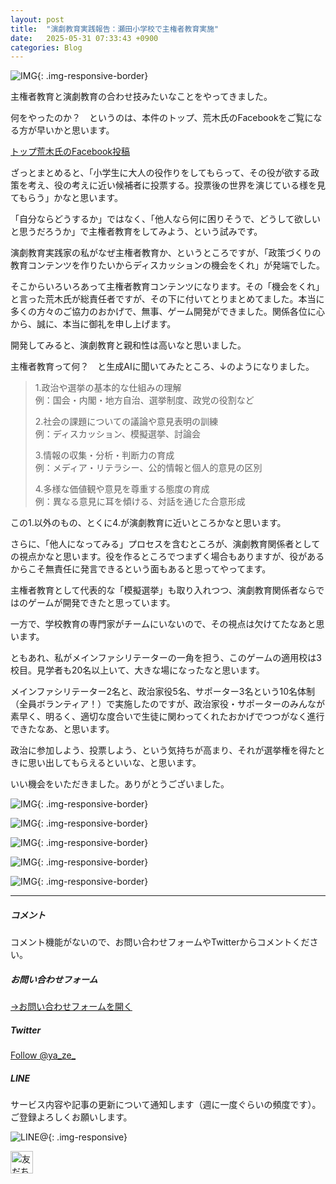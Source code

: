 ```yaml
---
layout: post
title:  "演劇教育実践報告：瀬田小学校で主権者教育実施"
date:   2025-05-31 07:33:43 +0900
categories: Blog
---
```


![IMG]({{site.baseurl}}/img/2025/20250531_01.jpg){: .img-responsive-border}

主権者教育と演劇教育の合わせ技みたいなことをやってきました。

何をやったのか？　というのは、本件のトップ、荒木氏のFacebookをご覧になる方が早いかと思います。

[トップ荒木氏のFacebook投稿](https://www.facebook.com/story.php?story_fbid=4164554497161172&id=100008199878689&rdid=j125KHOlDo3ciiQ7#)

ざっとまとめると、「小学生に大人の役作りをしてもらって、その役が欲する政策を考え、役の考えに近い候補者に投票する。投票後の世界を演じている様を見てもらう」かなと思います。

「自分ならどうするか」ではなく、「他人なら何に困りそうで、どうして欲しいと思うだろうか」で主権者教育をしてみよう、という試みです。

演劇教育実践家の私がなぜ主権者教育か、というところですが、「政策づくりの教育コンテンツを作りたいからディスカッションの機会をくれ」が発端でした。

そこからいろいろあって主権者教育コンテンツになります。その「機会をくれ」と言った荒木氏が総責任者ですが、その下に付いてとりまとめてました。本当に多くの方々のご協力のおかげで、無事、ゲーム開発ができました。関係各位に心から、誠に、本当に御礼を申し上げます。

開発してみると、演劇教育と親和性は高いなと思いました。

主権者教育って何？　と生成AIに聞いてみたところ、↓のようになりました。

> 1.政治や選挙の基本的な仕組みの理解  
> 例：国会・内閣・地方自治、選挙制度、政党の役割など
> 
> 2.社会の課題についての議論や意見表明の訓練  
> 例：ディスカッション、模擬選挙、討論会
> 
> 3.情報の収集・分析・判断力の育成  
> 例：メディア・リテラシー、公的情報と個人的意見の区別
> 
> 4.多様な価値観や意見を尊重する態度の育成  
> 例：異なる意見に耳を傾ける、対話を通じた合意形成

この1.以外のもの、とくに4.が演劇教育に近いところかなと思います。

さらに、「他人になってみる」プロセスを含むところが、演劇教育関係者としての視点かなと思います。役を作るところでつまずく場合もありますが、役があるからこそ無責任に発言できるという面もあると思ってやってます。

主権者教育として代表的な「模擬選挙」も取り入れつつ、演劇教育関係者ならではのゲームが開発できたと思っています。

一方で、学校教育の専門家がチームにいないので、その視点は欠けてたなあと思います。

ともあれ、私がメインファシリテーターの一角を担う、このゲームの適用校は3校目。見学者も20名以上いて、大きな場になったなと思います。

メインファシリテーター2名と、政治家役5名、サポーター3名という10名体制（全員ボランティア！）で実施したのですが、政治家役・サポーターのみんなが素早く、明るく、適切な度合いで生徒に関わってくれたおかげでつつがなく進行できたなあ、と思います。

政治に参加しよう、投票しよう、という気持ちが高まり、それが選挙権を得たときに思い出してもらえるといいな、と思います。

いい機会をいただきました。ありがとうございました。

![IMG]({{site.baseurl}}/img/2025/20250531_02.jpg){: .img-responsive-border}

![IMG]({{site.baseurl}}/img/2025/20250531_03.jpg){: .img-responsive-border}

![IMG]({{site.baseurl}}/img/2025/20250531_04.jpg){: .img-responsive-border}

![IMG]({{site.baseurl}}/img/2025/20250531_05.jpg){: .img-responsive-border}

![IMG]({{site.baseurl}}/img/2025/20250531_06.jpg){: .img-responsive-border}




---
##### コメント
コメント機能がないので、お問い合わせフォームやTwitterからコメントください。

##### お問い合わせフォーム
[→お問い合わせフォームを開く]({{site.baseurl}}/docs/contact/)

##### Twitter

<a href="https://twitter.com/ya_ze_?ref_src=twsrc%5Etfw" class="twitter-follow-button" data-show-count="false">Follow @ya_ze_</a><script async src="https://platform.twitter.com/widgets.js" charset="utf-8"></script>


##### LINE

サービス内容や記事の更新について通知します（週に一度ぐらいの頻度です）。
ご登録よろしくお願いします。

![LINE@]({{site.baseurl}}/img/lineat.png){: .img-responsive}

<a href="https://line.me/R/ti/p/%40tqt3140x"><img height="36" border="0" alt="友だち追加" src="https://scdn.line-apps.com/n/line_add_friends/btn/ja.png"></a>
